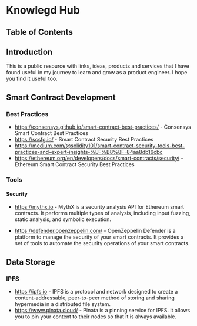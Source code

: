 # Knowlegd Hub

## Table of Contents

## Introduction

This is a public resource with links, ideas, products and services that I have found useful in my journey to learn and grow as a product engineer. I hope you find it useful too.

## Smart Contract Development

### Best Practices

- https://consensys.github.io/smart-contract-best-practices/ - Consensys Smart Contract Best Practices
- https://scsfg.io/ - Smart Contract Security Best Practices
- https://medium.com/@solidity101/smart-contract-security-tools-best-practices-and-expert-insights-%EF%B8%8F-84aa8db16cbc
- https://ethereum.org/en/developers/docs/smart-contracts/security/ - Ethereum Smart Contract Security Best Practices

### Tools

#### Security

- https://mythx.io - MythX is a security analysis API for Ethereum smart contracts. It performs multiple types of analysis, including input fuzzing, static analysis, and symbolic execution.

- https://defender.openzeppelin.com/ - OpenZeppelin Defender is a platform to manage the security of your smart contracts. It provides a set of tools to automate the security operations of your smart contracts.

## Data Storage

### IPFS

- https://ipfs.io - IPFS is a protocol and network designed to create a content-addressable, peer-to-peer method of storing and sharing hypermedia in a distributed file system.
- https://www.pinata.cloud/ - Pinata is a pinning service for IPFS. It allows you to pin your content to their nodes so that it is always available.